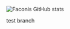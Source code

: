 ![Faconis GitHub stats](https://github-readme-stats.vercel.app/api?username=Faconis&theme=dark&show_icons=true)

test branch
